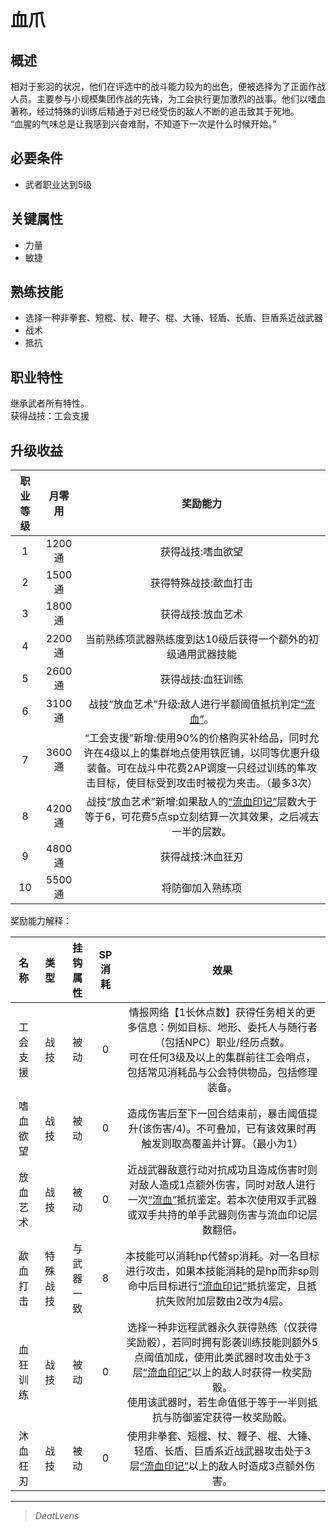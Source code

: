 # 血爪

## 概述

相对于影羽的状况，他们在评选中的战斗能力较为的出色，便被选择为了正面作战人员。主要参与小规模集团作战的先锋，为工会执行更加激烈的战事。他们以嗜血著称，经过特殊的训练后精通于对已经受伤的敌人不断的追击致其于死地。<br>“血腥的气味总是让我感到兴奋难耐，不知道下一次是什么时候开始。”

## 必要条件

* 武者职业达到5级

## 关键属性

* 力量
* 敏捷

## 熟练技能

* 选择一种非拳套、短棍、杖、鞭子、棍、大锤、轻盾、长盾、巨盾系近战武器
* 战术
* 抵抗

## 职业特性

继承武者所有特性。<br>获得战技：工会支援

## 升级收益

职业等级|月零用|奖励能力
:--:|:--:|:--:
1|1200通|获得战技:嗜血欲望
2|1500通|获得特殊战技:歃血打击
3|1800通|获得战技:放血艺术
4|2200通|当前熟练项武器熟练度到达10级后获得一个额外的初级通用武器技能
5|2600通|获得战技:血狂训练
6|3100通|战技“放血艺术”升级:敌人进行半额阈值抵抗判定<a href="../../../../status/normal/#流血" target="_blank">“流血”</a>。
7|3600通|“工会支援”新增:使用90%的价格购买补给品，同时允许在4级以上的集群地点使用铁匠铺，以同等优惠升级装备。可在战斗中花费2AP调度一只经过训练的隼攻击目标，使目标受到攻击时被视为夹击。（最多3次）
8|4200通|战技“放血艺术”新增:如果敌人的<a href="../../../../status/mark/#流血印记" target="_blank">“流血印记”</a>层数大于等于6，可花费5点sp立刻结算一次其效果，之后减去一半的层数。
9|4800通|获得战技:沐血狂刃 
10|5500通|将防御加入熟练项

奖励能力解释：

名称|类型|挂钩属性|SP消耗|效果
:--:|:--:|:--:|:--:|:--:
工会支援|战技|被动|0|情报网络【1长休点数】获得任务相关的更多信息：例如目标、地形、委托人与随行者（包括NPC）职业/经历点数。<br>可在任何3级及以上的集群前往工会哨点，包括常见消耗品与公会特供物品，包括修理装备。
嗜血欲望|战技|被动|0|造成伤害后至下一回合结束前，暴击阈值提升(该伤害/4)。不可叠加，已有该效果时再触发则取高覆盖并计算。（最小为1）
放血艺术|战技|被动|0|近战武器敌意行动对抗成功且造成伤害时则对敌人造成1点额外伤害，同时对敌人进行一次<a href="../../../../status/normal/#流血" target="_blank">“流血”</a>抵抗鉴定。若本次使用双手武器或双手共持的单手武器则伤害与流血印记层数翻倍。
歃血打击|特殊战技|与武器一致|8|本技能可以消耗hp代替sp消耗。对一名目标进行攻击，如果本技能消耗的是hp而非sp则命中后目标进行<a href="../../../../status/mark/#流血印记" target="_blank">“流血印记”</a>抵抗鉴定，且抵抗失败附加层数由2改为4层。
血狂训练|战技|被动|0|选择一种非远程武器永久获得熟练（仅获得奖励骰），若同时拥有影袭训练技能则额外5点阈值加成，使用此类武器时攻击处于3层<a href="../../../../status/mark/#流血印记" target="_blank">“流血印记”</a>以上的敌人时获得一枚奖励骰。<br>使用该武器时，若生命值低于等于一半则抵抗与防御鉴定获得一枚奖励骰。
沐血狂刃|战技|被动|0|使用非拳套、短棍、杖、鞭子、棍、大锤、轻盾、长盾、巨盾系近战武器攻击处于3层<a href="../../../../status/mark/#流血印记" target="_blank">“流血印记”</a>以上的敌人时造成3点额外伤害。


---

> *DeatLvens*